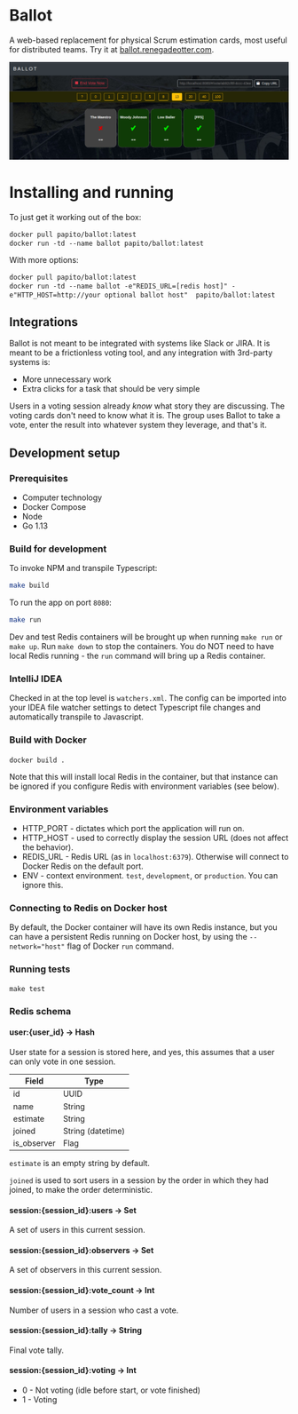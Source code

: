 # Ballot

A web-based replacement for physical Scrum estimation cards, most useful for distributed teams. Try it at [ballot.renegadeotter.com](https://ballot.renegadeotter.com).

![Ballot](img/snapshot.png)

# Installing and running

To just get it working out of the box:

    docker pull papito/ballot:latest
    docker run -td --name ballot papito/ballot:latest

With more options:

    docker pull papito/ballot:latest
    docker run -td --name ballot -e"REDIS_URL=[redis host]" -e"HTTP_HOST=http://your optional ballot host"  papito/ballot:latest


## Integrations

Ballot is not meant to be integrated with systems like Slack or JIRA. It is meant to be a frictionless voting tool,
and any integration with 3rd-party systems is:

  * More unnecessary work
  * Extra clicks for a task that should be very simple

Users in a voting session already *know* what story they are discussing. The voting cards don't need to know what it is.
The group uses Ballot to take a vote, enter the result into whatever system they leverage, and that's it.

## Development setup

### Prerequisites
  * Computer technology
  * Docker Compose
  * Node
  * Go 1.13

### Build for development

To invoke NPM and transpile Typescript:
```bash
make build
```

To run the app on port `8080`:

```bash
make run
```

Dev and test Redis containers will be brought up when running `make run` or `make up`. Run `make down` to stop the containers. You do NOT need to have local Redis running - the `run` command will bring up a Redis container.

### IntelliJ IDEA

Checked in at the top level is `watchers.xml`. The config can be imported into your IDEA file watcher settings to detect Typescript file changes and automatically transpile to Javascript.


### Build with Docker

`docker build .`

Note that this will install local Redis in the container, but that instance can be ignored if you configure Redis with environment variables (see below).

### Environment variables

  * HTTP_PORT - dictates which port the application will run on.
  * HTTP_HOST - used to correctly display the session URL (does not affect the behavior).
  * REDIS_URL - Redis URL (as in `localhost:6379`). Otherwise will connect to Docker Redis on the default port.
  * ENV - context environment. `test`, `development`, or `production`. You can ignore this.


### Connecting to Redis on Docker host

By default, the Docker container will have its own Redis instance, but you can have a persistent Redis running on Docker
host, by using the `--network="host"` flag of Docker `run` command.


### Running tests

    make test

### Redis schema

#### user:{user_id} -> Hash

User state for a session is stored here, and yes, this assumes that a user can only vote in one session.

| Field       | Type                  |
|-------------|-----------------------|
| id          | UUID                  |
| name        | String                |
| estimate    | String                |
| joined      | String (datetime)     |
| is_observer | Flag                  |

`estimate` is an empty string by default.

`joined` is used to sort users in a session by the order in which they had joined, 
to make the order deterministic. 

#### session:{session_id}:users -> Set

A set of users in this current session.

#### session:{session_id}:observers -> Set

A set of observers in this current session.

#### session:{session_id}:vote_count -> Int

Number of users in a session who cast a vote.

#### session:{session_id}:tally -> String

Final vote tally.

#### session:{session_id}:voting -> Int

  * 0 - Not voting (idle before start, or vote finished)
  * 1 - Voting

